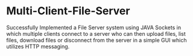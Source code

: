 # Multi-Client-File-Server
Successfully Implemented a File Server system using JAVA Sockets in which multiple clients connect to a server who can then upload files, list files, download files or disconnect from the server in a simple GUI which utilizes HTTP messaging.

